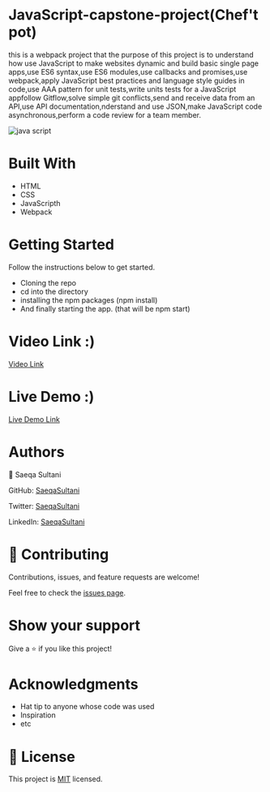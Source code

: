 # JavaScript-capstone-project(Chef't pot)
this is a webpack project that the purpose of this project is to understand how use JavaScript to make websites dynamic and build basic single page apps,use ES6 syntax,use ES6 modules,use callbacks and promises,use webpack,apply JavaScript best practices and language style guides in code,use AAA pattern for unit tests,write units tests for a JavaScript appfollow Gitflow,solve simple git conflicts,send and receive data from an API,use API documentation,nderstand and use JSON,make JavaScript code asynchronous,perform a code review for a team member.

![java script](https://user-images.githubusercontent.com/74806645/198382308-0a279955-2080-4799-bd6d-3508bb9a8b5b.png)

# Built With
- HTML
- CSS
- JavaScripth
- Webpack

# Getting Started
  Follow the instructions below to get started.
- Cloning the repo
- cd into the directory
- installing the npm packages (npm install)
- And finally starting the app. (that will be npm start) 


# Video Link :)

[Video Link](https://www.loom.com/share/8e56755bcdd04a5cb4874bf0eaa3c612)

# Live Demo :)

[Live Demo Link](https://saeqasultani.github.io/JavaScript-capstone-project/)

# Authors

👤 Saeqa Sultani

GitHub: [SaeqaSultani](https://github.com/SaeqaSultani)

Twitter: [SaeqaSultani](https://twitter.com/SaeqaSultani)

LinkedIn: [SaeqaSultani](https://www.linkedin.com/in/saeqa-sultani-b41493187/)

# 🤝 Contributing
Contributions, issues, and feature requests are welcome!

Feel free to check the [issues page](https://github.com/SaeqaSultani/JavaScript-capstone-project/issues).

# Show your support
Give a ⭐️ if you like this project!

# Acknowledgments
- Hat tip to anyone whose code was used
- Inspiration
- etc
# 📝 License
This project is [MIT](https://github.com/SaeqaSultani/Leaderboard/blob/stup/MIT.md) licensed.
